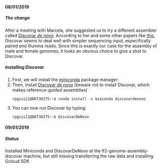 #### 08/01/2019  
##### The change   
After a meeting with Marcela, she suggested us to try a different assembler called [Discovar *de novo*](https://software.broadinstitute.org/software/discovar/blog/). According to her and some other papers like [this](https://bmcgenomics.biomedcentral.com/articles/10.1186/s12864-016-2531-7), Discovar seems to deal well with simpler sequencing input, especifically paired end Illumina reads. Since this is exactly our case for the assembly of male and female genomes, it looks an obvious choice to give a shot to Discovar.  

##### Installing Discovar  
1. First, we will install the [miniconda](https://conda.io/miniconda.html) package manager:  
2. Then, install [Discovar *de novo*]() (beware not to install Discovar, which makes reference-guided assemblies)  
    ```console  
    rpgisi21@DKT38375:~$ conda install -c bioconda discovardenovo  
    ```  
3. You can now run Discovar by typing:  
    ```console  
    rpgisi21@DKT38375:~$ DiscovarDeNovo  
    ```  

#### 09/01/2019 
##### Status  
Installed Miniconda and DiscovarDeNovo at the lf2-genome-assembly-discovar machine, but still missing transferring the raw data and installing Gcloud SDK
